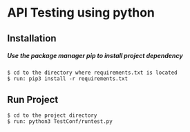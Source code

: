 # API Testing using python
## Installation
##### Use the package manager pip to install project dependency

    $ cd to the directory where requirements.txt is located
    $ run: pip3 install -r requirements.txt

## Run Project
    $ cd to the project directory
    $ run: python3 TestConf/runtest.py